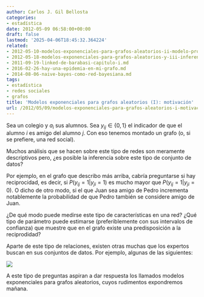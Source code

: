 ```yaml
---
author: Carlos J. Gil Bellosta
categories:
- estadística
date: 2012-05-09 06:58:00+00:00
draft: false
lastmod: '2025-04-06T18:45:32.364224'
related:
- 2012-05-10-modelos-exponenciales-para-grafos-aleatorios-ii-modelo-probabilistico.md
- 2012-05-18-modelos-exponenciales-para-grafos-aleatorios-y-iii-inferencia.md
- 2011-09-19-linked-de-barabasi-capitulo-i.md
- 2016-02-26-hay-una-epidemia-en-mi-grafo.md
- 2014-08-06-naive-bayes-como-red-bayesiana.md
tags:
- estadística
- redes sociales
- grafos
title: 'Modelos exponenciales para grafos aleatorios (I): motivación'
url: /2012/05/09/modelos-exponenciales-para-grafos-aleatorios-i-motivacion/
---
```


Sea un colegio y $a_i$ sus alumnos. Sea $y_{ij} \in \{0,1\}$ el indicador de que el alumno _i_ es amigo del alumno _j_. Con eso tenemos montado un grafo (o, si se prefiere, una red social).

Muchos análisis que se hacen sobre este tipo de redes son meramente descriptivos pero, ¿es posible la inferencia sobre este tipo de conjunto de datos?

Por ejemplo, en el grafo que describo más arriba, cabría preguntarse si hay reciprocidad, es decir, si $P( y_{ij} = 1 | y_{ji} = 1 )$ es mucho mayor que $P( y_{ij} = 1 | y_{ji} = 0)$. O dicho de otro modo, si el que Juan sea amigo de Pedro incrementa notablemente la probabilidad de que Pedro también se considere amigo de Juan.

¿De qué modo puede medirse este tipo de características en una red? ¿Qué tipo de parámetro puede estimarse (preferiblemente con sus intervalos de confianza) que muestre que en el grafo existe una predisposición a la reciprodidad?

Aparte de este tipo de relaciones, existen otras muchas que los expertos buscan en sus conjuntos de datos. Por ejemplo, algunas de las siguientes:

[![](/wp-uploads/2012/05/configuraciones_grafos.png#center)
](/wp-uploads/2012/05/configuraciones_grafos.png#center)

A este tipo de preguntas aspiran a dar respuesta los llamados modelos exponenciales para grafos aleatorios, cuyos rudimentos expondremos mañana.